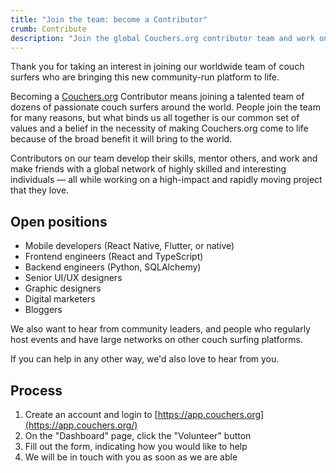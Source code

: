 ```yaml
---
title: "Join the team: become a Contributor"
crumb: Contribute
description: "Join the global Couchers.org contributor team and work on a high-impact, meaningful project that you love!"
---
```


Thank you for taking an interest in joining our worldwide team of couch surfers who are bringing this new community-run platform to life.

Becoming a [Couchers.org](https://couchers.org) Contributor means joining a talented team of dozens of passionate couch surfers around the world. People join the team for many reasons, but what binds us all together is our common set of values and a belief in the necessity of making Couchers.org come to life because of the broad benefit it will bring to the world.

Contributors on our team develop their skills, mentor others, and work and make friends with a global network of highly skilled and interesting individuals — all while working on a high-impact and rapidly moving project that they love.

## Open positions

- Mobile developers (React Native, Flutter, or native)
- Frontend engineers (React and TypeScript)
- Backend engineers (Python, SQLAlchemy)
- Senior UI/UX designers
- Graphic designers
- Digital marketers
- Bloggers

We also want to hear from community leaders, and people who regularly host events and have large networks on other couch surfing platforms.

If you can help in any other way, we'd also love to hear from you.

## Process

1. Create an account and login to [https://app.couchers.org](https://app.couchers.org/)
2. On the "Dashboard" page, click the "Volunteer" button
3. Fill out the form, indicating how you would like to help
4. We will be in touch with you as soon as we are able
